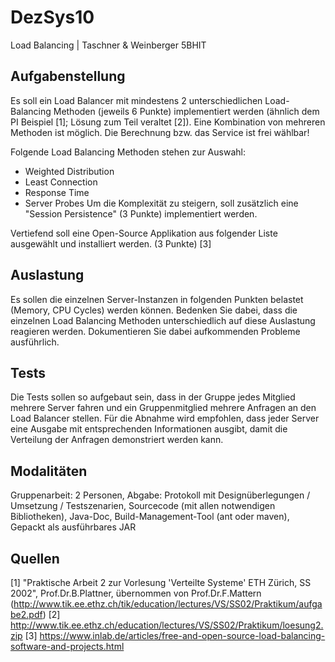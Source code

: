 # DezSys10
Load Balancing | Taschner & Weinberger 5BHIT

## Aufgabenstellung

Es soll ein Load Balancer mit mindestens 2 unterschiedlichen Load-Balancing Methoden (jeweils 6 Punkte) implementiert werden (ähnlich dem PI Beispiel [1]; Lösung zum Teil veraltet [2]). Eine Kombination von mehreren Methoden ist möglich. Die Berechnung bzw. das Service ist frei wählbar!

Folgende Load Balancing Methoden stehen zur Auswahl:

- Weighted Distribution
- Least Connection
- Response Time
- Server Probes
Um die Komplexität zu steigern, soll zusätzlich eine "Session Persistence" (3 Punkte) implementiert werden.

Vertiefend soll eine Open-Source Applikation aus folgender Liste ausgewählt und installiert werden. (3 Punkte) [3]

## Auslastung

Es sollen die einzelnen Server-Instanzen in folgenden Punkten belastet (Memory, CPU Cycles) werden können.
Bedenken Sie dabei, dass die einzelnen Load Balancing Methoden unterschiedlich auf diese Auslastung reagieren werden. Dokumentieren Sie dabei aufkommenden Probleme ausführlich.

## Tests

Die Tests sollen so aufgebaut sein, dass in der Gruppe jedes Mitglied mehrere Server fahren und ein Gruppenmitglied mehrere Anfragen an den Load Balancer stellen. Für die Abnahme wird empfohlen, dass jeder Server eine Ausgabe mit entsprechenden Informationen ausgibt, damit die Verteilung der Anfragen demonstriert werden kann.

## Modalitäten
Gruppenarbeit: 2 Personen,
Abgabe: Protokoll mit Designüberlegungen / Umsetzung / Testszenarien, Sourcecode (mit allen notwendigen Bibliotheken), Java-Doc, Build-Management-Tool (ant oder maven), Gepackt als ausführbares JAR

## Quellen

[1] "Praktische Arbeit 2 zur Vorlesung 'Verteilte Systeme' ETH Zürich, SS 2002", Prof.Dr.B.Plattner, übernommen von Prof.Dr.F.Mattern (http://www.tik.ee.ethz.ch/tik/education/lectures/VS/SS02/Praktikum/aufgabe2.pdf)
[2] http://www.tik.ee.ethz.ch/education/lectures/VS/SS02/Praktikum/loesung2.zip
[3] https://www.inlab.de/articles/free-and-open-source-load-balancing-software-and-projects.html
